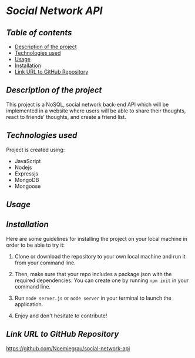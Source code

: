 # **_Social Network API_**

## **_Table of contents_**
* [Description of the project](#description-of-the-project)
* [Technologies used](#technologies-used)
* [Usage](#Usage)
* [Installation](#installation)
* [Link URL to GitHub Repository](#link-URL-to-GitHub-repository)

## **_Description of the project_**
This project is a NoSQL, social network back-end API which will be implemented in a website where users will be able to share their thoughts, react to friends’ thoughts, and create a friend list.

## **_Technologies used_**
Project is created using:
* JavaScript
* Nodejs
* Expressjs
* MongoDB
* Mongoose

## **_Usage_**


## **_Installation_**
Here are some guidelines for installing the project on your local machine in order to be able to try it: 

1. Clone or download the repository to your own local machine and run it from your command line.

2. Then, make sure that your repo includes a package.json with the required dependencies. You can create one by running ```npm init``` in your command line.

3. Run ```node server.js``` or ```node server``` in your terminal to launch the application.

4. Enjoy and don't hesitate to contribute!

## **_Link URL to GitHub Repository_**
https://github.com/Noemiegrau/social-network-api

